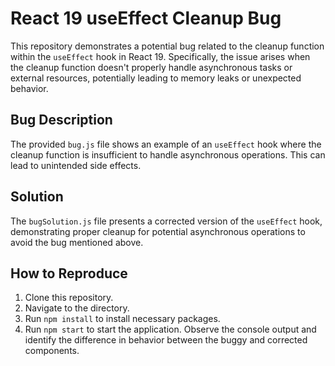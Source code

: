 # React 19 useEffect Cleanup Bug

This repository demonstrates a potential bug related to the cleanup function within the `useEffect` hook in React 19.  Specifically, the issue arises when the cleanup function doesn't properly handle asynchronous tasks or external resources, potentially leading to memory leaks or unexpected behavior.

## Bug Description
The provided `bug.js` file shows an example of an `useEffect` hook where the cleanup function is insufficient to handle asynchronous operations.  This can lead to unintended side effects.

## Solution
The `bugSolution.js` file presents a corrected version of the `useEffect` hook, demonstrating proper cleanup for potential asynchronous operations to avoid the bug mentioned above.

## How to Reproduce
1. Clone this repository.
2. Navigate to the directory.
3. Run `npm install` to install necessary packages.
4. Run `npm start` to start the application. Observe the console output and identify the difference in behavior between the buggy and corrected components. 